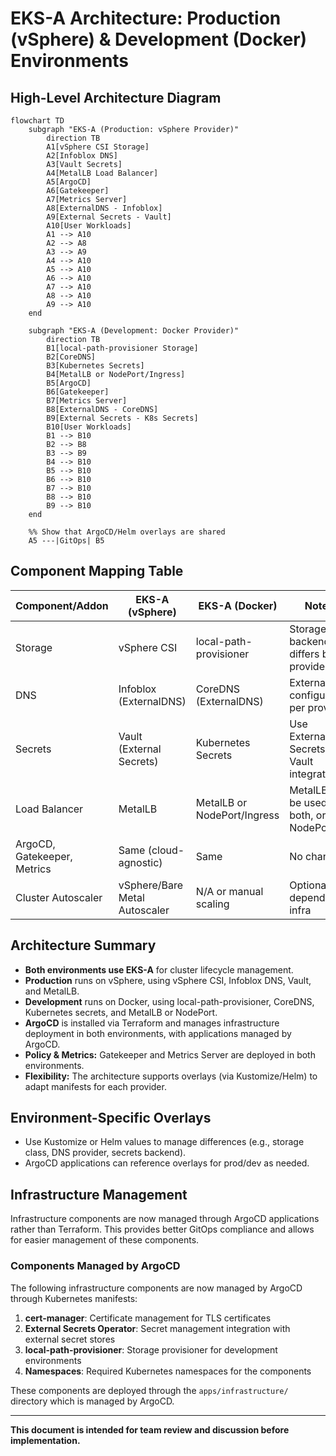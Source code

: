 # EKS-A Architecture: Production (vSphere) & Development (Docker) Environments

## High-Level Architecture Diagram

```mermaid
flowchart TD
    subgraph "EKS-A (Production: vSphere Provider)"
        direction TB
        A1[vSphere CSI Storage]
        A2[Infoblox DNS]
        A3[Vault Secrets]
        A4[MetalLB Load Balancer]
        A5[ArgoCD]
        A6[Gatekeeper]
        A7[Metrics Server]
        A8[ExternalDNS - Infoblox]
        A9[External Secrets - Vault]
        A10[User Workloads]
        A1 --> A10
        A2 --> A8
        A3 --> A9
        A4 --> A10
        A5 --> A10
        A6 --> A10
        A7 --> A10
        A8 --> A10
        A9 --> A10
    end

    subgraph "EKS-A (Development: Docker Provider)"
        direction TB
        B1[local-path-provisioner Storage]
        B2[CoreDNS]
        B3[Kubernetes Secrets]
        B4[MetalLB or NodePort/Ingress]
        B5[ArgoCD]
        B6[Gatekeeper]
        B7[Metrics Server]
        B8[ExternalDNS - CoreDNS]
        B9[External Secrets - K8s Secrets]
        B10[User Workloads]
        B1 --> B10
        B2 --> B8
        B3 --> B9
        B4 --> B10
        B5 --> B10
        B6 --> B10
        B7 --> B10
        B8 --> B10
        B9 --> B10
    end

    %% Show that ArgoCD/Helm overlays are shared
    A5 ---|GitOps| B5
```

## Component Mapping Table

| Component/Addon              | EKS-A (vSphere)                | EKS-A (Docker)                | Notes                                      |
|------------------------------|---------------------------------|-------------------------------|--------------------------------------------|
| Storage                      | vSphere CSI                     | local-path-provisioner        | Storage backend differs by provider        |
| DNS                          | Infoblox (ExternalDNS)          | CoreDNS (ExternalDNS)         | ExternalDNS configured per provider        |
| Secrets                      | Vault (External Secrets)        | Kubernetes Secrets            | Use External Secrets for Vault integration |
| Load Balancer                | MetalLB                         | MetalLB or NodePort/Ingress   | MetalLB can be used in both, or NodePort   |
| ArgoCD, Gatekeeper, Metrics  | Same (cloud-agnostic)           | Same                          | No change                                  |
| Cluster Autoscaler           | vSphere/Bare Metal Autoscaler   | N/A or manual scaling         | Optional, depends on infra                 |

## Architecture Summary

- **Both environments use EKS-A** for cluster lifecycle management.
- **Production** runs on vSphere, using vSphere CSI, Infoblox DNS, Vault, and MetalLB.
- **Development** runs on Docker, using local-path-provisioner, CoreDNS, Kubernetes secrets, and MetalLB or NodePort.
- **ArgoCD** is installed via Terraform and manages infrastructure deployment in both environments, with applications managed by ArgoCD.
- **Policy & Metrics:** Gatekeeper and Metrics Server are deployed in both environments.
- **Flexibility:** The architecture supports overlays (via Kustomize/Helm) to adapt manifests for each provider.

## Environment-Specific Overlays

- Use Kustomize or Helm values to manage differences (e.g., storage class, DNS provider, secrets backend).
- ArgoCD applications can reference overlays for prod/dev as needed.

## Infrastructure Management

Infrastructure components are now managed through ArgoCD applications rather than Terraform. This provides better GitOps compliance and allows for easier management of these components.

### Components Managed by ArgoCD

The following infrastructure components are now managed by ArgoCD through Kubernetes manifests:

1. **cert-manager**: Certificate management for TLS certificates
2. **External Secrets Operator**: Secret management integration with external secret stores
3. **local-path-provisioner**: Storage provisioner for development environments
4. **Namespaces**: Required Kubernetes namespaces for the components

These components are deployed through the `apps/infrastructure/` directory which is managed by ArgoCD.

---

**This document is intended for team review and discussion before implementation.**